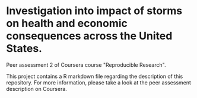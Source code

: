 Investigation into impact of storms on health and economic consequences across the United States. 
=======================================================================

Peer assessment 2 of Coursera course "Reproducible Research".

This project contains a R markdown file regarding the description of this 
repository. For more information, please take a look at the peer assessment 
description on Coursera.
